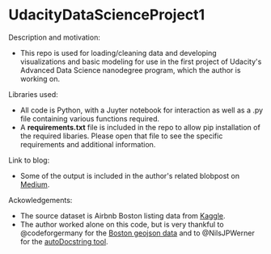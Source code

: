 # UdacityDataScienceProject1

Description and motivation: 
- This repo is used for loading/cleaning data and developing visualizations and basic modeling for use in the first project of Udacity's Advanced Data Science nanodegree program, which the author is working on. 

Libraries used: 
- All code is Python, with a Juyter notebook for interaction as well as a .py file containing various functions required.
- A **requirements.txt** file is included in the repo to allow pip installation of the required libaries. Please open that file to see the specific requirements and additional information.

Link to blog:
- Some of the output is included in the author's related blobpost on [Medium](https://medium.com/@justin.clark.home/exploring-boston-airbnb-data-what-influences-prices-e9056fc6e5dd).

Ackowledgements:
- The source dataset is Airbnb Boston listing data from [Kaggle](https://www.kaggle.com/datasets/airbnb/boston?resource=download).
- The author worked alone on this code, but is very thankful to @codeforgermany for the [Boston geojson data](https://github.com/codeforgermany/click_that_hood/blob/main/public/data/boston.geojson?short_path=46589b4) and to @NilsJPWerner for the [autoDocstring tool](https://github.com/NilsJPWerner/autoDocstring).